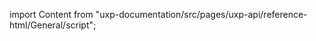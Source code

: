 
import Content from "uxp-documentation/src/pages/uxp-api/reference-html/General/script";

<Content query="product=photoshop"/>
